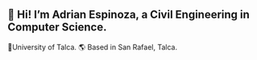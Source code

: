 ## 👋 Hi! I’m Adrian Espinoza, a Civil Engineering in Computer Science.
🏫University of Talca. 
🌎 Based in San Rafael, Talca.

